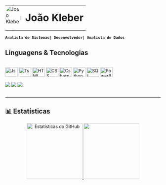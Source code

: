 <table style="border: none; border-collapse: collapse;">
  <tr>
    <td style="border: none; padding: 0;">
      <img
        src="https://github.com/user-attachments/assets/fe833d27-5855-44e8-8cf5-dd0967c89887"
        width="50"
        height="80"
        alt="João Kleber"
        style="border-radius: 50%;"
      />
    </td>
    <td style="border: none; padding-left: 15px; vertical-align: middle;">
      <h1 style="margin: 0;">João Kleber</h1>
    </td>
  </tr>
</table>

**`Analista de Sistemas| Desenvolvedor| Analista de Dados`**

## Linguagens & Tecnologias

<div style="display: inline_block"><br>
  <img align="center" alt="Js" height="30" width="40" src="https://cdn.jsdelivr.net/gh/devicons/devicon/icons/javascript/javascript-original.svg">
  <img align="center" alt="Ts" height="30" width="40" src="https://cdn.jsdelivr.net/gh/devicons/devicon/icons/typescript/typescript-original.svg">
  <img align="center" alt="HTML" height="30" width="40" src="https://cdn.jsdelivr.net/gh/devicons/devicon/icons/html5/html5-original.svg">
  <img align="center" alt="CSS" height="30" width="40" src="https://cdn.jsdelivr.net/gh/devicons/devicon/icons/css3/css3-original.svg">
  <img align="center" alt="Csharp" height="30" width="40" src="https://cdn.jsdelivr.net/gh/devicons/devicon/icons/csharp/csharp-original.svg">
  <img align="center" alt="Python" height="30" width="40" src="https://cdn.jsdelivr.net/gh/devicons/devicon/icons/python/python-original.svg">
  <img align="center" alt="SQL" height="30" width="40" src="https://img.icons8.com/?size=100&id=J6KcaRLsTgpZ&format=png&color=000000">
  <img align="center" alt="PowerBi" height="30" width="40" src="https://img.icons8.com/?size=100&id=qYfwpsRXEcpc&format=png&color=000000">
</div>

<br/>
<div> 
 <a href="https://discord.gg/247751411796934657" target="_blank"><img src="https://img.shields.io/badge/Discord-7289DA?style=for-the-badge&logo=discord&logoColor=white" target="_blank"></a> 
  <a href = "mailto:joaoklebercsantos@gmail.com"><img src="https://img.shields.io/badge/-Gmail-%23333?style=for-the-badge&logo=gmail&logoColor=white" target="_blank"></a>
  <a href="https://www.linkedin.com/in/joaokleberc" target="_blank"><img src="https://img.shields.io/badge/-LinkedIn-%230077B5?style=for-the-badge&logo=linkedin&logoColor=white" target="_blank"></a> 
  
</div>
<br/>

---

## 📊 Estatísticas

<div align="center">

  <a href="https://github.com/Larissakich">
    <img 
      height="180em" 
      src="https://github-readme-stats.vercel.app/api?username=joaoksantos&show_icons=true&theme=tokyonight&include_all_commits=true&count_private=true&hide_border=true&locale=pt-br"
      alt="Estatísticas do GitHub"
    />
  </a>

  <a href="https://github.com/joaoksantos">
    <img 
      height="180em" 
      src="https://github-readme-stats.vercel.app/api/top-langs/?username=joaoksantos&theme=tokyonight&layout=compact&langs_count=8&hide_border=true&custom_title=Tecnologias"
    />
  </a>

</div>
